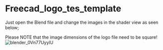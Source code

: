 # Freecad_logo_tes_template
Just open the Blend file and change the images in the shader view as seen below;

Please NOTE that the image dimensions of the logo file need to be square! 
![blender_0Vn77UyyIU](https://github.com/MisterMakerNL/Freecad_logo_test_template/assets/29804962/0fbf40c3-bd74-4a6e-9269-ead234d51811)
